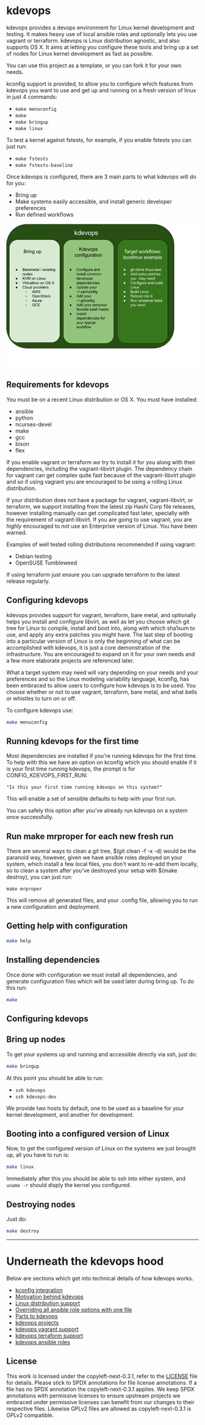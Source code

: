 # kdevops

kdevops provides a devops environment for Linux kernel development and testing.
It makes heavy use of local ansible roles and optionally lets you use
vagrant or terraform. kdevops is Linux distribution agnostic, and also supports
OS X. It aims at letting you configure these tools and bring up a set
of nodes for Linux kernel development as fast as possible.

You can use this project as a template, or you can fork it for your own needs.

kconfig support is provided, to allow you to configure which features from
kdevops you want to use and get up and running on a fresh version of linux
in just 4 commands:

  * `make menuconfig`
  * `make`
  * `make bringup`
  * `make linux`

To test a kernel against fstests, for example, if you enable fstests you can
just run:

  * `make fstests`
  * `make fstests-baseline`

Once kdevops is configured, there are 3 main parts to what kdevops will do
for you:

  * Bring up
  * Make systems easily accessible, and install generic developer preferences
  * Run defined workflows

![kdevops-diagram](images/kdevops-diagram.png)

## Requirements for kdevops

You must be on a recent Linux distribution or OS X. You must have installed:

  * ansible
  * python
  * ncurses-devel
  * make
  * gcc
  * bison
  * flex

If you enable vagrant or terraform *we* try to install it for you along with
their dependencies, including the vagrant-libvirt plugin. The dependency chain
for vagrant can get complex quite fast because of the vagrant-libvirt plugin
and so if using vagrant you are encouraged to be using a rolling Linux
distribution.

If your distribution does not have a package for vagrant, vagrant-libvirt, or
terraform, we support installing from the latest zip Hashi Corp file releases,
however installing manually can get complicated fast later, specially with
the requirement of vagrant-libvirt. If you are going to use vagrant, you
are *highly* encouraged to *not* use an Enterprise version of Linux. You have
been warned.

Examples of well tested rolling distributions recommended if using vagrant:

  * Debian testing
  * OpenSUSE Tumbleweed

If using terraform just ensure you can upgrade terraform to the latest release
regularly.

## Configuring kdevops

kdevops provides support for vagrant, terraform, bare metal, and optionally
helps you install and configure libvirt, as well as let you choose which git
tree for Linux to compile, install and boot into, along with which sha1sum to
use, and apply any extra patches you might have. The last step of booting into
a particular version of Linux is only the beginning of what can be accomplished
with kdevops, it is just a core demonstration of the infrastructure. You are
encouraged to expand on it for your own needs and a few more elaborate projects
are referenced later.

What a target system may need will vary depending on your needs and your
preferences and so the Linux modeling variability language, kconfig, has been
embraced to allow users to configure how kdevops is to be used. You choose
whether or not to use vagrant, terraform, bare metal, and what bells or
whistles to turn on or off.

To configure kdevops use:

```bash
make menuconfig
```

## Running kdevops for the first time

Most dependencies are installed if you're running kdevops for the first time.
To help with this we have an option on kconfig which you should enable if it is
your first time running kdevops, the prompt is for CONFIG_KDEVOPS_FIRST_RUN:

```
"Is this your first time running kdevops on this system?"
```

This will enable a set of sensible defaults to help with your first run.

You can safely this option after you've already run kdevops on a system once
successfully.

## Run make mrproper for each new fresh run

There are several ways to clean a git tree, $(git clean -f -x -d) would be
the paranoid way, however, given we have ansible roles deployed on your system,
which install a few local files, you don't want to re-add them locally, so to
clean a system after you've destroyed your setup with $(make destroy), you can
just run:

```
make mrproper
```

This will remove all generated files, and your .config file, allowing you
to run a new configuration and deployment.

## Getting help with configuration

```bash
make help
```

## Installing dependencies

Once done with configuration we must install all dependencies, and generate
configuration files which will be used later during bring up. To do this
run:

```bash
make
```

## Configuring kdevops

## Bring up nodes

To get your systems up and running and accessible directly via ssh, just do:

```bash
make bringup
```

At this point you should be able to run:

  * `ssh kdevops`
  * `ssh kdevops-dev`

We provide two hosts by default, one to be used as a baseline for your kernel
development, and another for development.

## Booting into a configured version of Linux

Now, to get the configured version of Linux on the systems we just brought up,
all you have to run is:

```bash
make linux
```

Immediately after this you should be able to ssh into either system, and `uname
-r` should disply the kernel you configured.

## Destroying nodes

Just do:

```bash
make destroy
```

---

# Underneath the kdevops hood

Below are sections which get into technical details of how kdevops works.

  * [kconfig integration](docs/kconfig-integration.md)
  * [Motivation behind kdevops](docs/motivations.md)
  * [Linux distribution support](docs/linux-distro-support.md)
  * [Overriding all ansible role options with one file](docs/ansible-override.md)
  * [Parts to kdevops](docs/parts-to-kdevops.md)
  * [kdevops projects](docs/kdevops-projects.md)
  * [kdevops vagrant support](docs/kdevops-vagrant.md)
  * [kdevops terraform support](docs/kdevops-terraform.md)
  * [kdevops ansible roles](docs/ansible-roles.md)

License
-------

This work is licensed under the copyleft-next-0.3.1, refer to the [LICENSE](./LICENSE) file
for details. Please stick to SPDX annotations for file license annotations.
If a file has no SPDX annotation the copyleft-next-0.3.1 applies. We keep SPDX annotations
with permissive licenses to ensure upstream projects we embraced under
permissive licenses can benefit from our changes to their respective files.
Likewise GPLv2 files are allowed as copyleft-next-0.3.1 is GPLv2 compatible.
